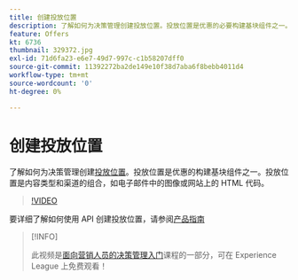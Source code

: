 ```yaml
---
title: 创建投放位置
description: 了解如何为决策管理创建投放位置。投放位置是优惠的必要构建基块组件之一。
feature: Offers
kt: 6736
thumbnail: 329372.jpg
exl-id: 71d6fa23-e6e7-49d7-997c-c1b58207dff0
source-git-commit: 11392272ba2de149e10f38d7aba6f8bebb4011d4
workflow-type: tm+mt
source-wordcount: '0'
ht-degree: 0%

---
```


# 创建投放位置

了解如何为决策管理创建[投放位置](https://experienceleague.adobe.com/docs/journey-optimizer/using/offer-decisioniong/create-components/creating-placements.html?lang=zh-Hans)。投放位置是优惠的构建基块组件之一。投放位置是内容类型和渠道的组合，如电子邮件中的图像或网站上的 HTML 代码。

>[!VIDEO](https://video.tv.adobe.com/v/329372?quality=12&learn=on)

要详细了解如何使用 API 创建投放位置，请参阅[产品指南](https://experienceleague.adobe.com/docs/journey-optimizer/using/offer-decisioniong/api-reference/offers-api/placements/create.html?lang=zh-Hans)

>[!INFO]
>
> 此视频是[面向营销人员的决策管理入门](https://experienceleague.adobe.com/?recommended=ExperiencePlatform-U-1-2020.1.offerdecisioning)课程的一部分，可在 Experience League 上免费观看！
